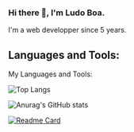 ### Hi there 👋, I'm Ludo Boa.

I'm a web developper since 5 years.

## Languages and Tools:


My Languages and Tools:

 ![Top Langs](https://github-readme-stats.vercel.app/api/top-langs/?username=Ludo-Boa&theme=tokyonight)
 
 ![Anurag's GitHub stats](https://github-readme-stats.vercel.app/api?username=Ludo-Boa&show_icons=true&theme=tokyonight)
 
 [![Readme Card](https://github-readme-stats.vercel.app/api/pin/?username=Ludo-Boa&repo=github-readme-stats)](https://github.com/Ludo-Boa/github-readme-stats)
